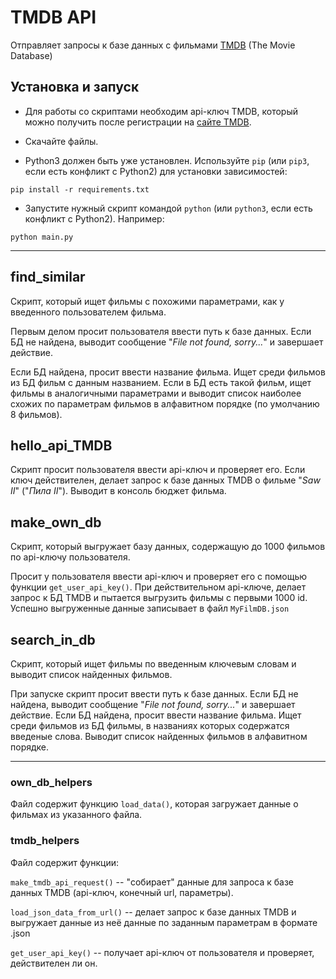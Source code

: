 # TMDB API

Отправляет запросы к базе данных с фильмами [TMDB](https://www.themoviedb.org/) (The Movie Database)

## Установка и запуск

- Для работы со скриптами необходим api-ключ TMDB, который можно получить после регистрации
на [сайте TMDB](https://www.themoviedb.org/signup).


- Скачайте файлы. 
- Python3 должен быть уже установлен. Используйте `pip` (или `pip3`, если есть конфликт с Python2) для установки зависимостей:

```
pip install -r requirements.txt
```

- Запустите нужный скрипт командой `python` (или `python3`, если есть конфликт с Python2). Например:


```
python main.py
```
________

## find_similar

Скрипт, который ищет фильмы с похожими параметрами, как у введенного пользователем фильма.

Первым делом просит пользователя ввести путь к базе данных. Если БД не найдена,
выводит сообщение "*File not found, sorry...*" и завершает действие.

Если БД найдена, просит ввести название фильма. Ищет среди фильмов из БД фильм с данным названием.
Если в БД есть такой фильм, ищет фильмы в аналогичными параметрами и выводит список
наиболее схожих по параметрам фильмов в алфавитном порядке (по умолчанию 8 фильмов).
 

## hello_api_TMDB

Скрипт просит пользователя ввести api-ключ и проверяет его. Если ключ действителен, делает
запрос к базе данных TMDB о фильме "*Saw II*" ("*Пила II*"). Выводит
в консоль бюджет фильма.

## make_own_db

Скрипт, который выгружает базу данных, содержащую до 1000 фильмов по api-ключу пользователя.

Просит у пользователя ввести api-ключ и проверяет его с помощью функции `get_user_api_key()`.
При действительном api-ключе, делает запрос к БД TMDB и пытается выгрузить фильмы 
с первыми 1000 id. Успешно выгруженные данные записывает в файл `MyFilmDB.json`


## search_in_db

Скрипт, который ищет фильмы по введенным ключевым словам и выводит список
найденных фильмов.

При запуске скрипт просит ввести путь к базе данных. Если БД не найдена,
выводит сообщение "*File not found, sorry...*" и завершает действие.
Если БД найдена, просит ввести название фильма.
Ищет среди фильмов из БД фильмы, в названиях которых содержатся введеные слова.
Выводит список найденных фильмов в алфавитном порядке.

____________

### own_db_helpers

Файл содержит функцию `load_data()`, которая загружает данные о фильмах из 
указанного файла.


### tmdb_helpers

Файл содержит функции:

`make_tmdb_api_request()` -- "собирает" данные для запроса
к базе данных TMDB (api-ключ, конечный url, параметры).

`load_json_data_from_url()` -- делает запрос к базе данных TMDB и выгружает данные
из неё данные по заданным параметрам в формате .json 

`get_user_api_key()` -- получает api-ключ от пользователя и проверяет, действителен ли он.
